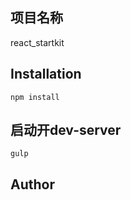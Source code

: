 ﻿## 项目名称
react_startkit

## Installation
  ```
  npm install
  ```  

## 启动开dev-server
  ```
  gulp
  ```  
## Author
